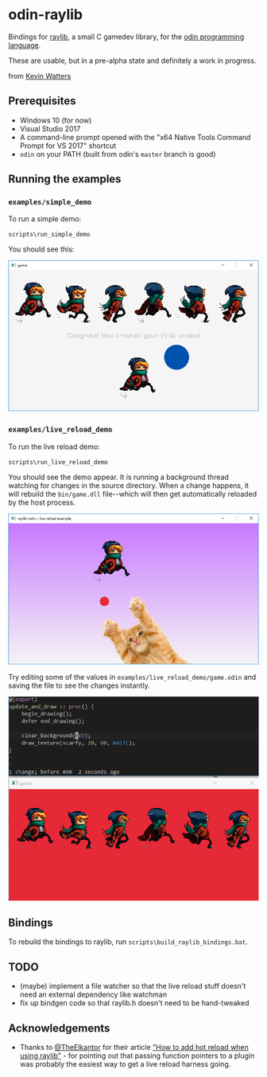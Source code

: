 # odin-raylib

Bindings for [raylib](http://www.raylib.com), a small C gamedev library, for the [odin programming language](https://odin.handmade.network/).

These are usable, but in a pre-alpha state and definitely a work in progress.

from [Kevin Watters](https://kev.town)

## Prerequisites

- Windows 10 (for now)
- Visual Studio 2017
- A command-line prompt opened with the "x64 Native Tools Command Prompt for VS 2017" shortcut
- `odin` on your PATH (built from odin's `master` branch is good)

## Running the examples

### `examples/simple_demo`

To run a simple demo:

```
scripts\run_simple_demo
```

You should see this:

![a screenshot of a simple demo](resources/screenshots/example_simple_demo.png)

### `examples/live_reload_demo`

To run the live reload demo:

```
scripts\run_live_reload_demo
```

You should see the demo appear. It is running a background thread watching for changes in the source directory. When a change happens, it will rebuild the `bin/game.dll` file--which will then get automatically reloaded by the host process.

![a screenshot of the live reload demo](resources/screenshots/example_live_reload.png)

Try editing some of the values in `examples/live_reload_demo/game.odin` and saving the file to see the changes instantly.

![live reload example](resources/live-reload.gif)

## Bindings

To rebuild the bindings to raylib, run `scripts\build_raylib_bindings.bat`.

## TODO

- (maybe) implement a file watcher so that the live reload stuff doesn't need an external dependency like watchman
- fix up bindgen code so that raylib.h doesn't need to be hand-tweaked

## Acknowledgements

- Thanks to [@TheElkantor](https://twitter.com/theelkantor) for their article ["How to add hot reload when using raylib"](https://www.developing-stuff.com/how-to-add-hot-reload-when-using-raylib/) - for pointing out that passing function pointers to a plugin was probably the easiest way to get a live reload harness going.

